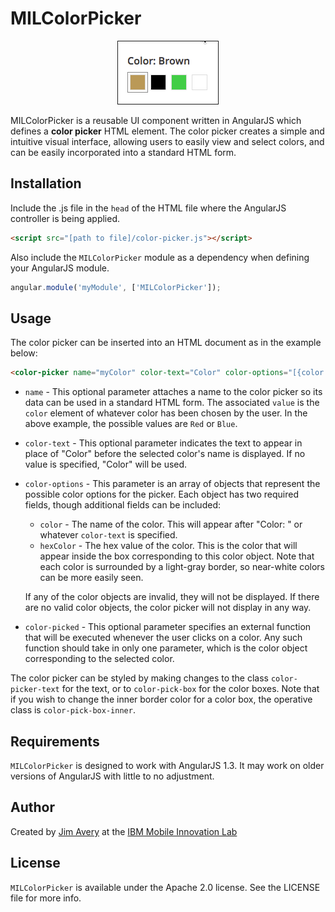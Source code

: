 MILColorPicker
==============

<p align="center">
<img src="mil-color-picker.gif" alt="Animation" border=1 /></p>

MILColorPicker is a reusable UI component written in AngularJS which defines a __color picker__ HTML element. The color picker creates a simple and intuitive visual interface, allowing users to easily view and select colors, and can be easily incorporated into a standard HTML form.

## Installation

Include the .js file in the `head` of the HTML file where the AngularJS controller is being applied.

```html
<script src="[path to file]/color-picker.js"></script>
```

Also include the `MILColorPicker` module as a dependency when defining your AngularJS module.

```js
angular.module('myModule', ['MILColorPicker']);
```

## Usage

The color picker can be inserted into an HTML document as in the example below:

```html
<color-picker name="myColor" color-text="Color" color-options="[{color: 'Red', hexColor: '#F00'},{color: 'Blue', hexColor: '#00F'}]" color-picked="func(color)" />
```

* `name` - This optional parameter attaches a name to the color picker so its data can be used in a standard HTML form. The associated `value` is the `color` element of whatever color has been chosen by the user. In the above example, the possible values are `Red` or `Blue`.
* `color-text` - This optional parameter indicates the text to appear in place of "Color" before the selected color's name is displayed. If no value is specified, "Color" will be used.
* `color-options` - This parameter is an array of objects that represent the possible color options for the picker. Each object has two required fields, though additional fields can be included:
  * `color` - The name of the color. This will appear after "Color: " or whatever `color-text` is specified.
  * `hexColor` - The hex value of the color. This is the color that will appear inside the box corresponding to this color object. Note that each color is surrounded by a light-gray border, so near-white colors can be more easily seen.
  
  If any of the color objects are invalid, they will not be displayed. If there are no valid color objects, the color picker will not display in any way.
* `color-picked` - This optional parameter specifies an external function that will be executed whenever the user clicks on a color. Any such function should take in only one parameter, which is the color object corresponding to the selected color.

The color picker can be styled by making changes to the class `color-picker-text` for the text, or to `color-pick-box` for the color boxes. Note that if you wish to change the inner border color for a color box, the operative class is `color-pick-box-inner`.

## Requirements

`MILColorPicker` is designed to work with AngularJS 1.3. It may work on older versions of AngularJS with little to no adjustment.

## Author

Created by [Jim Avery](https://github.com/TheSoundDefense) at the [IBM Mobile Innovation Lab](http://www-969.ibm.com/innovation/milab/)

## License

`MILColorPicker` is available under the Apache 2.0 license. See the LICENSE file for more info.